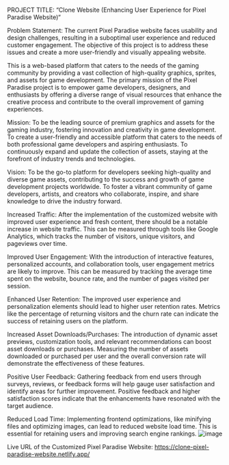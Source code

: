 PROJECT TITLE: “Clone Website (Enhancing User Experience for Pixel Paradise Website)“

Problem Statement: The current Pixel Paradise website faces usability and design challenges, resulting in a suboptimal user experience and reduced customer engagement. The objective of this project is to address these issues and create a more user-friendly and visually appealing website.


This is a web-based platform that caters to the needs of the gaming community by providing a vast collection of high-quality graphics, sprites, and assets for game development. The primary mission of the Pixel Paradise project is to empower game developers, designers, and enthusiasts by offering a diverse range of visual resources that enhance the creative process and contribute to the overall improvement of gaming experiences.

Mission:
To be the leading source of premium graphics and assets for the gaming industry, fostering innovation and creativity in game development.
To create a user-friendly and accessible platform that caters to the needs of both professional game developers and aspiring enthusiasts.
To continuously expand and update the collection of assets, staying at the forefront of industry trends and technologies.

Vision:
To be the go-to platform for developers seeking high-quality and diverse game assets, contributing to the success and growth of game development projects worldwide.
To foster a vibrant community of game developers, artists, and creators who collaborate, inspire, and share knowledge to drive the industry forward.

Increased Traffic: After the implementation of the customized website with improved user experience and fresh content, there should be a notable increase in website traffic. This can be measured through tools like Google Analytics, which tracks the number of visitors, unique visitors, and pageviews over time.

Improved User Engagement: With the introduction of interactive features, personalized accounts, and collaboration tools, user engagement metrics are likely to improve. This can be measured by tracking the average time spent on the website, bounce rate, and the number of pages visited per session.

Enhanced User Retention: The improved user experience and personalization elements should lead to higher user retention rates. Metrics like the percentage of returning visitors and the churn rate can indicate the success of retaining users on the platform.

Increased Asset Downloads/Purchases: The introduction of dynamic asset previews, customization tools, and relevant recommendations can boost asset downloads or purchases. Measuring the number of assets downloaded or purchased per user and the overall conversion rate will demonstrate the effectiveness of these features.

Positive User Feedback: Gathering feedback from end users through surveys, reviews, or feedback forms will help gauge user satisfaction and identify areas for further improvement. Positive feedback and higher satisfaction scores indicate that the enhancements have resonated with the target audience.

Reduced Load Time: Implementing frontend optimizations, like minifying files and optimizing images, can lead to reduced website load time. This is essential for retaining users and improving search engine rankings.
![image](https://github.com/vskumar9/IBM-Skills-Build-Internship_Cloning_website/assets/72122950/0cb14197-05bb-4a21-a47c-b3c14754962e)


Live URL of the Customized Pixel Paradise Website:  https://clone-pixel-paradise-website.netlify.app/
